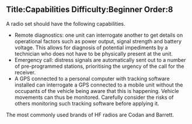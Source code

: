 Title:Capabilities
Difficulty:Beginner
Order:8
---
<p>A radio set should have the following capabilities. <ul><li>Remote diagnostics:  one unit can interrogate another to get details on operational factors such as power output, signal strength and battery voltage. This allows for diagnosis of potential impediments by a technician who does not have to be physically present at the unit. </li><li>Emergency call: distress signals are automatically sent out to a number of pre-programmed stations, prioritising the urgency of the call for the receiver. </li><li>A GPS connected to a personal computer with tracking software installed can interrogate a GPS connected to a mobile unit without the occupants of the vehicle being aware that this is happening. Vehicle movements can thus be monitored. Carefully consider the risks of others monitoring such tracking software before applying it.</li></ul></p><p>The most commonly used brands of HF radios are Codan and Barrett. </p>